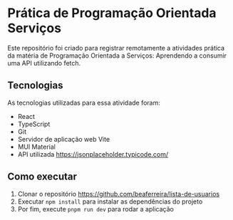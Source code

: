 # Prática de Programação Orientada Serviços

Este repositório foi criado para registrar remotamente a atividades prática da matéria de Programação Orientada a 
Serviços: Aprendendo a consumir uma API utilizando fetch.



## Tecnologias

As tecnologias utilizadas para essa atividade foram:

* React
* TypeScript
* Git
* Servidor de aplicação web Vite
* MUI Material
* API utilizada https://jsonplaceholder.typicode.com/


## Como executar

1. Clonar o repositório https://github.com/beaferreira/lista-de-usuarios
2. Executar `npm install` para instalar as dependências do projeto
3. Por fim, execute `pnpm run dev` para rodar a aplicação






